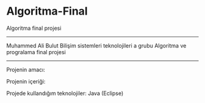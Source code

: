 # Algoritma-Final
Algoritma final projesi

-------------------------------------------------------------

Muhammed Ali Bulut
Bilişim sistemleri teknolojileri a grubu
Algoritma ve progralama final projesi

---------------------------------------------------------------

Projenin amacı:


Projenin içeriği:



Projede kullandığım teknolojiler:  Java (Eclipse)
